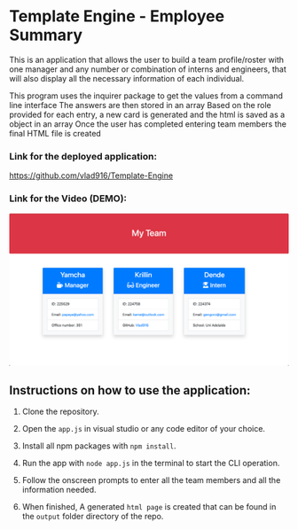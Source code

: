 # Template Engine - Employee Summary

This is an application that allows the user to build a team profile/roster with one manager and any number or combination of interns and engineers, that will also display all the necessary information of each individual.

This program uses the inquirer package to get the values from a command line interface The answers are then stored in an array Based on the role provided for each entry, a new card is generated and the html is saved as a object in an array Once the user has completed entering team members the final HTML file is created

### Link for the deployed application: 

https://github.com/vlad916/Template-Engine

### Link for the Video (DEMO):



<img src="images/team.png">


## Instructions on how to use the application:

1. Clone the repository.

2. Open the `app.js` in visual studio or any code editor of your choice.

3. Install all npm packages with `npm install`.

4. Run the app with `node app.js` in the terminal to start the CLI operation. 

5. Follow the onscreen prompts to enter all the team members and all the information needed. 

6. When finished, A generated `html page` is created that can be found in the `output` folder directory of the repo.




